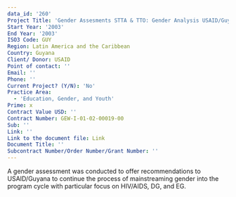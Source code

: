 ```yaml
---
data_id: '260'
Project Title: 'Gender Assesments STTA & TTO: Gender Analysis USAID/Guyana (TDY 12)'
Start Year: '2003'
End Year: '2003'
ISO3 Code: GUY
Region: Latin America and the Caribbean
Country: Guyana
Client/ Donor: USAID
Point of contact: ''
Email: ''
Phone: ''
Current Project? (Y/N): 'No'
Practice Area:
  - 'Education, Gender, and Youth'
Prime: x
Contract Value USD: ''
Contract Number: GEW-I-01-02-00019-00
Sub: ''
Link: ''
Link to the document file: Link
Document Title: ''
Subcontract Number/Order Number/Grant Number: ''
---
```

A gender assessment was conducted to offer recommendations to USAID/Guyana to continue the process of mainstreaming gender into the program cycle with particular focus on HIV/AIDS, DG, and EG.